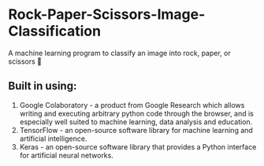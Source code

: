 # Rock-Paper-Scissors-Image-Classification
A machine learning program to classify an image into rock, paper, or scissors 🤖

## Built in using:
1. Google Colaboratory - a product from Google Research which allows writing and executing arbitrary python code through the browser, and is especially well suited to machine learning, data analysis and education.
2. TensorFlow - an open-source software library for machine learning and artificial intelligence.
3. Keras - an open-source software library that provides a Python interface for artificial neural networks.
